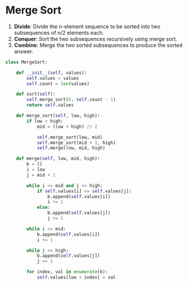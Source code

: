 # Merge Sort

1. **Divide**: Divide the n-element sequence to be sorted into two subsequences of n/2 elements each.
2. **Conquer**: Sort the two subsequences recursively using merge sort.
3. **Combine**: Merge the two sorted subsequences to produce the sorted answer.


``` python
class MergeSort:

    def __init__(self, values):
        self.values = values
        self.count = len(values)

    def sort(self):
        self.merge_sort(0, self.count - 1)
        return self.values

    def merge_sort(self, low, high):
        if low < high:
            mid = (low + high) // 2

            self.merge_sort(low, mid)
            self.merge_sort(mid + 1, high)
            self.merge(low, mid, high)

    def merge(self, low, mid, high):
        b = []
        i = low
        j = mid + 1

        while i <= mid and j <= high:
            if self.values[i] <= self.values[j]:
                b.append(self.values[i])
                i += 1
            else:
                b.append(self.values[j])
                j += 1

        while i <= mid:
            b.append(self.values[i])
            i += 1

        while j <= high:
            b.append(self.values[j])
            j += 1

        for index, val in enumerate(b):
            self.values[low + index] = val
```
